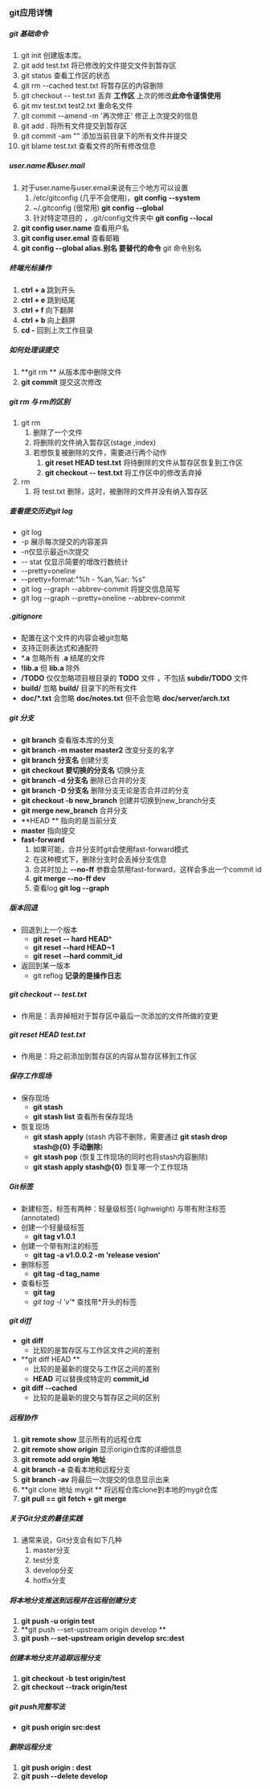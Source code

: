 ### git应用详情

##### git 基础命令

1. git  init 创建版本库。
2. git add  test.txt 将已修改的文件提交文件到暂存区
3. git status 查看工作区的状态
4. git rm --cached   test.txt 将暂存区的内容删除
5. git checkout -- test.txt 丢弃 **工作区** 上次的修改**此命令谨慎使用** 
6. git mv test.txt test2.txt 重命名文件
7. git commit --amend -m '再次修正'  修正上次提交的信息
8. git add . 将所有文件提交到暂存区
9. git commit -am ""  添加当前目录下的所有文件并提交
10. git blame test.txt  查看文件的所有修改信息

##### user.name和user.mail

1. 对于user.name与user.email来说有三个地方可以设置
   1. /etc/gitconfig (几乎不会使用)，**git config --system**
   2. ~/.gitconfig (很常用) **git config --global**
   3. 针对特定项目的 ，.git/config文件夹中 **git  config --local**
2. **git config user.name**  查看用户名
3. **git config user.emal**  查看邮箱  
4. **git config --global alias.别名 要替代的命令**  git 命令别名

##### 终端光标操作

1. **ctrl + a** 跳到开头
2. **ctrl + e** 跳到结尾
3. **ctrl + f** 向下翻屏
4. **ctrl + b** 向上翻屏
5. **cd  -**  回到上次工作目录

##### 如何处理误提交

1. **git rm ** 从版本库中删除文件
2. **git commit** 提交这次修改

##### git rm 与 rm的区别

1. git rm
   1. 删除了一个文件
   2. 将删除的文件纳入暂存区(stage ,index)
   3. 若想恢复被删除的文件，需要进行两个动作
      1. **git reset HEAD test.txt** 将待删除的文件从暂存区恢复到工作区
      2. **git checkout -- test.txt** 将工作区中的修改丢弃掉
2. rm
   1. 将 test.txt 删除，这时，被删除的文件并没有纳入暂存区

##### 查看提交历史git log

* git  log
* -p 展示每次提交的内容差异
* -n仅显示最近n次提交
* -- stat 仅显示简要的增改行数统计
* --pretty=oneline 
* --pretty=format:"%h - %an,%ar: %s"
* git log --graph --abbrev-commit 将提交信息简写
* git log --graph --pretty=oneline --abbrev-commit

##### .gitignore

* 配置在这个文件的内容会被git忽略
* 支持正则表达式和通配符
* *.**a** 忽略所有 .**a** 结尾的文件
* **!lib.a**  但 **lib.a** 除外
* **/TODO** 仅仅忽略项目根目录的 **TODO** 文件 ，不包括 **subdir/TODO** 文件
* **build/** 忽略 **build/** 目录下的所有文件
* **doc/*.txt** 会忽略 **doc/notes.txt** 但不会忽略 **doc/server/arch.txt**

##### git 分支

* **git branch** 查看版本库的分支
* **git branch -m master  master2** 改变分支的名字
* **git  branch  分支名** 创建分支
* **git checkout  要切换的分支名**  切换分支
* **git  branch -d 分支名** 删除已合并的分支
* **git branch -D 分支名** 删除分支无论是否合并过的分支
* **git  checkout -b  new_branch** 创建并切换到new_branch分支
* **git merge  new_branch** 合并分支
* **HEAD ** 指向的是当前分支
* **master** 指向提交 
* **fast-forward**
  1. 如果可能，合并分支时git会使用fast-forward模式
  2. 在这种模式下，删除分支时会丢掉分支信息
  3. 合并时加上 **--no-ff** 参数会禁用fast-forward，这样会多出一个commit id
  4. **git merge --no-ff  dev**
  5. 查看log  **git log --graph**

##### 版本回退

* 回退到上一个版本
  * **git reset -- hard HEAD^**
  * **git reset --hard HEAD~1**
  * **git reset --hard commit_id**
* 返回到某一版本
  * git reflog  **记录的是操作日志**

##### git checkout -- test.txt

* 作用是：丢弃掉相对于暂存区中最后一次添加的文件所做的变更

##### git reset HEAD  test.txt

* 作用是：将之前添加到暂存区的内容从暂存区移到工作区

##### 保存工作现场

* 保存现场
  * **git stash**
  * **git stash  list** 查看所有保存现场
* 恢复现场
  * **git stash apply** (stash 内容不删除，需要通过 **git stash drop stash@{0} 手动删除**)
  * **git stash pop** (恢复工作现场的同时也将stash内容删除)
  * **git stash apply stash@{0}** 恢复哪一个工作现场

##### Git标签

* 新建标签，标签有两种：轻量级标签( lighweight) 与带有附注标签(annotated)
* 创建一个轻量级标签
  * **git tag v1.0.1**
* 创建一个带有附注的标签
  * **git tag -a v1.0.0.2  -m 'release vesion'**
* 删除标签
  * **git  tag -d  tag_name**
* 查看标签
  * **git tag**
  * **git  tag -l 'v*'** 查找带*开头的标签

##### git diff

* **git diff**
  * 比较的是暂存区与工作区文件之间的差别
* **git  diff HEAD **
  * 比较的是最新的提交与工作区之间的差别
  * **HEAD** 可以替换成特定的 **commit_id**
* **git diff --cached**
  * 比较的是最新的提交与暂存区之间的区别

##### 远程协作

1. **git  remote  show** 显示所有的远程仓库
2. **git remote  show origin** 显示origin仓库的详细信息
3. **git remote add orgin 地址** 
4. **git branch -a** 查看本地和远程分支
5. **git branch -av** 将最后一次提交的信息显示出来
6. **git  clone  地址  mygit ** 将远程仓库clone到本地的mygit仓库
7. **git  pull  ==  git fetch  +  git merge**

##### 关于Git分支的最佳实践

1. 通常来说，Git分支会有如下几种
   1. master分支
   2. test分支
   3. develop分支
   4. hotfix分支

##### 将本地分支推送到远程并在远程创建分支

1. **git  push  -u  origin  test**
2. **git  push  --set-upstream  origin  develop **
3. **git  push  --set-upstream  origin  develop   src:dest**

##### 创建本地分支并追踪远程分支

1. **git  checkout  -b  test  origin/test**
2. **git  checkout  --track  origin/test**

##### git  push完整写法

* **git  push  origin  src:dest**

##### 删除远程分支

1. **git  push  origin   :  dest**
2. **git  push  --delete  develop**





